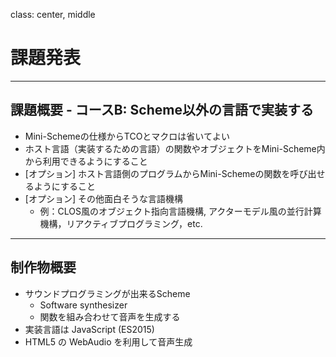class: center, middle

# 課題発表

---

## 課題概要 - コースB: Scheme以外の言語で実装する

* Mini-Schemeの仕様からTCOとマクロは省いてよい
* ホスト言語（実装するための言語）の関数やオブジェクトをMini-Scheme内から利用できるようにすること
* [オプション] ホスト言語側のプログラムからMini-Schemeの関数を呼び出せるようにすること
* [オプション] その他面白そうな言語機構
  * 例：CLOS風のオブジェクト指向言語機構, アクターモデル風の並行計算機構，リアクティブプログラミング，etc.

---

## 制作物概要

* サウンドプログラミングが出来るScheme
  * Software synthesizer
  * 関数を組み合わせて音声を生成する
* 実装言語は JavaScript (ES2015)
* HTML5 の WebAudio を利用して音声生成
